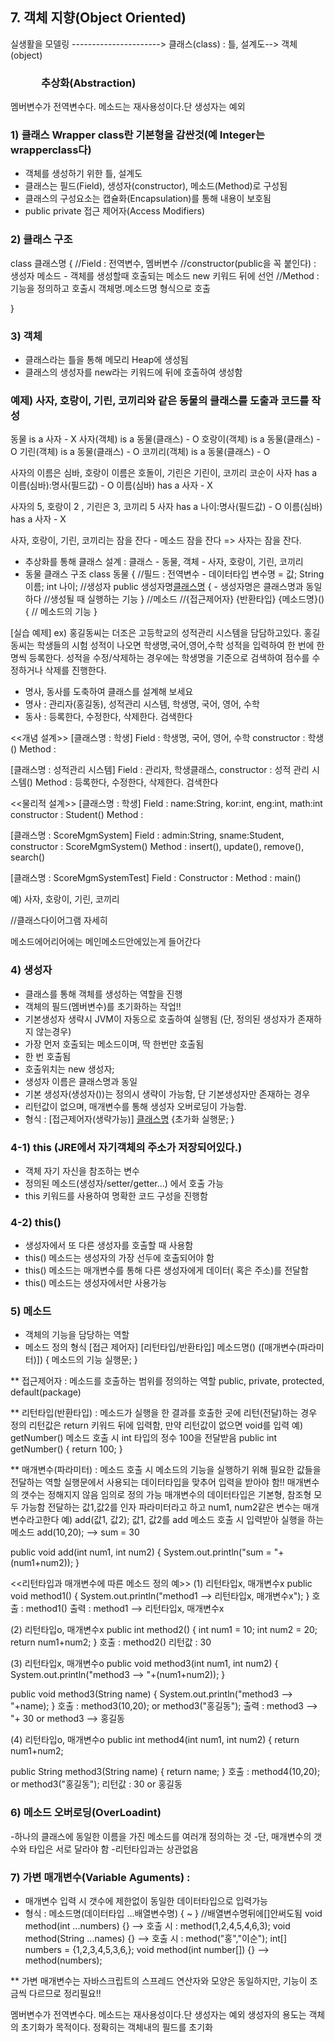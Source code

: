 ## 7. 객체 지향(Object Oriented)

실생활을 모델링 ----------------------> 클래스(class) : 틀, 설계도--> 객체(object)
 ### &emsp;&emsp;&emsp;추상화(Abstraction)  
 멤버변수가 전역변수다.
 메소드는 재사용성이다.단 생성자는 예외
              
### 1) 클래스 Wrapper class란 기본형을 감싼것(예 Integer는 wrapperclass다)
- 객체를 생성하기 위한 틀, 설계도
- 클래스는 필드(Field), 생성자(constructor), 메소드(Method)로 구성됨
- 클래스의 구성요소는 캡슐화(Encapsulation)를 통해 내용이 보호됨
- public private 접근 제어자(Access Modifiers)

### 2) 클래스 구조
class 클래스명 {
	//Field : 전역변수, 멤버변수
    //constructor(public을 꼭 붙인다) : 생성자 메소드 - 객체를 생성할때 호출되는 메소드 new 키워드 뒤에 선언
	//Method : 기능을 정의하고 호출시 객체명.메소드명 형식으로 호출
	

}



          
### 3) 객체
- 클래스라는 틀을 통해 메모리 Heap에 생성됨
- 클래스의 생성자를 new라는 키워드에 뒤에 호출하여 생성함


### 예제) 사자, 호랑이, 기린, 코끼리와 같은 동물의 클래스를 도출과 코드를 작성
동물 is a 사자 - X
사자(객체) is a 동물(클래스) - O
호랑이(객체) is a 동물(클래스) - O
기린(객체) is a 동물(클래스) - O
코끼리(객체) is a 동물(클래스) - O

사자의 이름은 심바, 호랑이 이름은 호돌이, 기린은 기린이, 코끼리 코순이
사자 has a 이름(심바):명사(필드값) - O 
이름(심바) has a 사자 - X

사자의  5, 호랑이 2 , 기린은 3, 코끼리 5
사자 has a 나이:명사(필드값) - O 
이름(심바) has a 사자 - X


사자, 호랑이, 기린, 코끼리는 잠을 잔다 - 메소드
잠을 잔다 => 사자는 잠을 잔다.



- 추상화를 통해 클래스 설계 : 클래스 - 동물, 객체 - 사자, 호랑이, 기린, 코끼리
- 동물 클래스 구조
class 동물 {
	//필드 : 전역변수 -  데이터타입 변수명 = 값;
	String 이름; 
	int 나이;
	//생성자
	public 생성자명[클래스명]() { - 생성자명은 클래스명과 동일하다
		//생성될 때 실행하는 기능
	}
	//메소드
	//{접근제어자} {반환타입} {메소드명}() {
	// 메소드의 기능
	}


[실습 예제]
ex) 홍길동씨는 더조은 고등학교의 성적관리 시스템을 담담하고있다. 홍길동씨는 학생들의
시험 성적이 나오면 학생명,국어,영어,수학 성적을 입력하여 한 번에 한명씩 등록한다.
성적을 수정/삭제하는 경우에는 학생명을 기준으로 검색하여 점수를 수정하거나 삭제를 진행한다.
 

- 명사, 동사를 도축하여 클래스를 설계해 보세요
- 명사 : 관리자(홍길동), 성적관리 시스템, 학생명, 국어, 영어, 수학
- 동사 : 등록한다, 수정한다, 삭제한다. 검색한다


<<개념 설계>>
[클래스명 : 학생]
Field : 학생명, 국어, 영어, 수학
constructor : 학생()
Method :

[클래스명 : 성적관리 시스템]
Field : 관리자, 학생클래스,
constructor : 성적 관리 시스템()
Method : 등록한다, 수정한다, 삭제한다. 검색한다

<<물리적 설계>>
[클래스명 : 학생]
Field : name:String, kor:int, eng:int, math:int
constructor : Student()
Method :

[클래스명 : ScoreMgmSystem]
Field : admin:String, sname:Student,
constructor : ScoreMgmSystem()
Method : insert(), update(), remove(), search()

[클래스명 : ScoreMgmSystemTest]
Field :
Constructor :
Method : main()





예) 사자, 호랑이, 기린, 코끼리
               
//클래스다이어그램 자세히




메소드에어리어에는 메인메소드안에있는게 들어간다



### 4) 생성자
- 클래스를 통해 객체를 생성하는 역할을 진행
- 객체의 필드(멤버변수)를 초기화하는 작업!!
- 기본생성자 생략시 JVM이 자동으로 호출하여 실행됨 (단, 정의된 생성자가 존재하지 않는경우)
- 가장 먼저 호출되는 메소드이며, 딱 한번만 호출됨
- 한 번 호출됨
- 호출위치는 new 생성자;
- 생성자 이름은 클래스명과 동일
- 기본 생성자(생성자())는 정의시 생략이 가능함, 단 기본생성자만 존재하는 경우
- 리턴값이 없으며, 매개변수를 통해 생성자 오버로딩이 가능함.
- 형식 : [접근제어자(생략가능)] [클래스명](매개변수...) {초가화 실행문; }


### 4-1) this           (JRE에서 자기객체의 주소가 저장되어있다.)
- 객체 자기 자신을 참조하는 변수
- 정의된 메소드(생성자/setter/getter...) 에서 호출 가능
- this 키워드를 사용하여 명확한 코드 구성을 진행함

### 4-2) this()
- 생성자에서 또 다른 생성자를 호출할 때 사용함
- this() 메소드는 생성자의 가장 선두에 호출되어야 함
- this() 메소드는 매개변수를 통해 다른 생성자에게 데이터( 혹은 주소)를 전달함
- this() 메소드는 생성자에서만 사용가능



### 5) 메소드
- 객체의 기능을 담당하는 역할
- 메소드 정의 형식
[접근 제어자] [리턴타입/반환타입] 메소드명() ([매개변수(파라미터)]) {
	메소드의 기능 실행문;
}  


** 접근제어자 : 메소드를 호출하는 범위를 정의하는 역할
   public, private, protected, default(package)
   
   
** 리턴타입(반환타입) : 메소드가 실행을 한 결과를 호출한 곳에 리턴(전달)하는 경우 정의
   리턴값은 return 키워드 뒤에 입력함, 만약 리턴값이 없으면 void를 입력
   예)  getNumber() 메소드 호출 시 int 타입의 정수 100을 전달받음
   public int getNumber() {
   		return 100;
   }
 
** 매개변수(파라미터) : 메소드 호출 시 메소드의 기능을 실행하기 위해 필요한 값들을 전달하는 역할
실행문에서 사용되는 데이터타입을 맞추어 입력을 받아야 함!!
매개변수의 갯수는 정해지지 않음 임의로 정의 가능
매개변수의 데이터타입은 기본형, 참조형 모두 가능함
전달하는 값1,값2를 인자 파라미터라고 하고 num1, num2같은 변수는 매개변수라고한다
예) add(값1, 값2); 값1, 값2를 add 메소드 호출 시 입력받아 실행을 하는 메소드
add(10,20); --> sum = 30

public void add(int num1, int num2) {
	System.out.println("sum = "+(num1+num2));
}
	
	
<<리턴타입과 매개변수에 따른 메소드 정의 예>>
 (1) 리턴타입x, 매개변수x 
 	public void method1() {
 	 System.out.println("method1 --> 리턴타입x, 매개변수x");
 	}
 	호출 : method1()
 	출력 : method1 --> 리턴타입x, 매개변수x
 	
 	
 (2) 리턴타입o, 매개변수x
 public int method2() {
 	int num1 = 10;
 	int num2 = 20;
 	return num1+num2;
 	}
 	호출 : method2()
 	리턴값 : 30
 	
 (3) 리턴타입x, 매개변수o
 public void method3(int num1, int num2) {
 	System.out.println("method3 --> "+(num1+num2));
 	}
 	
 public void method3(String name) {
 	System.out.println("method3 --> "+name);
 	}
 	호출 : method3(10,20); or method3("홍길동");
 	출력 : method3 --> "+ 30 or method3 --> 홍길동
 	
 (4) 리턴타입o, 매개변수o
 public int method4(int num1, int num2) {
 	return num1+num2;
 	
 public String method3(String name) {
 	return name;
 	}
 	호출 : method4(10,20); or method3("홍길동");
 	리턴값 : 30 or 홍길동
	
### 6) 메소드 오버로딩(OverLoadint)
-하나의 클래스에 동일한 이름을 가진 메소드를 여러개 정의하는 것
-단, 매개변수의 갯수와 타입은 서로 달라야 함
-리턴타입과는 상관없음


### 7) 가변 매개변수(Variable Aguments) : 
- 매개변수 입력 시 갯수에 제한없이 동일한 데이터타입으로 입력가능
- 형식 : 메소드명(데이터타입 ...배열변수명) { ~ } //배열변수명뒤에[]안써도됨
	void method(int ...numbers) {} --> 호출 시 : method(1,2,4,5,4,6,3);
	void method(String ...names) {} --> 호출 시 : method("홍","이순");
	 int[] numbers = {1,2,3,4,5,3,6,};
	 void method(int number[]) {} --> method(numbers);


** 가변 매개변수는 자바스크립트의 스프레드 연산자와 모양은 동일하지만,
	기능이 조금씩 다르므로 정리필요!!
	
멤버변수가 전역변수다.
 메소드는 재사용성이다.단 생성자는 예외
생성자의 용도는 객체의 초기화가 목적이다. 정확히는 객체내의 필드를 초기화	

